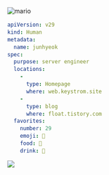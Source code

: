  
  
 <img src="https://user-images.githubusercontent.com/10498744/210012254-234538ff-d198-48aa-8964-37e6fd45d227.gif" alt="mario" style="max-width: 100%; display: inline-block;" data-target="animated-image.originalImage">

    
 <!--  <img src="https://github.com/junhyeoksin/junhyeoksin/assets/92718453/8217a95b-4aab-42ef-976a-cdfc4fafa71a" alt="LOGO" style="width: 50%; display: inline-block;"> -->

```YAML
apiVersion: v29
kind: Human
metadata:
  name: junhyeok
spec:
  purpose: server engineer
  locations:
    - 
      type: Homepage
      where: web.keystrom.site
    - 
      type: blog
      where: float.tistory.com
  favorites:
    number: 29
    emoji: 🤦
    food: 🥩
    drink: 🥃
```
  <img src="https://github.com/junhyeoksin/junhyeoksin/assets/92718453/33529771-7408-431c-a8db-031ef1b96f59"> 


 


 <!-- <img src="https://raw.githubusercontent.com/BEPb/BEPb/output/github-contribution-grid-snake.svg"> >
